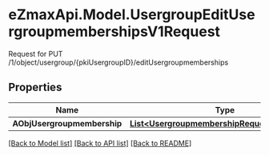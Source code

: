 # eZmaxApi.Model.UsergroupEditUsergroupmembershipsV1Request
Request for PUT /1/object/usergroup/{pkiUsergroupID}/editUsergroupmemberships

## Properties

Name | Type | Description | Notes
------------ | ------------- | ------------- | -------------
**AObjUsergroupmembership** | [**List&lt;UsergroupmembershipRequestCompound&gt;**](UsergroupmembershipRequestCompound.md) |  | 

[[Back to Model list]](../README.md#documentation-for-models) [[Back to API list]](../README.md#documentation-for-api-endpoints) [[Back to README]](../README.md)

